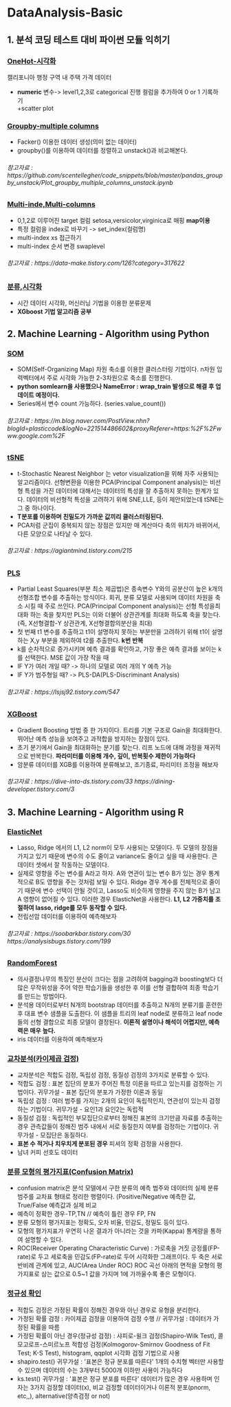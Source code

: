 # DataAnalysis-Basic  

## 1. 분석 코딩 테스트 대비 파이썬 모듈 익히기

### [OneHot-시각화](OneHot-시각화.ipynb)  
캘리포니아 행정 구역 내 주택 가격 데이터  
+ **numeric** 변수-> level1,2,3로 categorical 진행 컬럼을 추가하여 0 or 1 기록하기  
+scatter plot  
### [Groupby-multiple columns](Groupby-multipleColumns.ipynb)  
+ Facker() 이용한 데이터 생성(의미 없는 데이터)  
+ groupby()를 이용하여 데이터를 정렬하고 unstack()과 비교해본다.<br>
<h6> 참고자료 :  https://github.com/scentellegher/code_snippets/blob/master/pandas_groupby_unstack/Plot_groupby_multiple_columns_unstack.ipynb<br>

### [Multi-inde,Multi-columns](Multi-inde&Multi-columns.ipynb)  
+ 0,1,2로 이루어진 target 컬럼 setosa,versicolor,virginica로 매핑 **map이용**  
+ 특정 컬럼을 index로 바꾸기 -> set_index(컬럼명)
+ multi-index xs 접근하기
+ multi-index 순서 변경 swaplevel  
<h6> 참고자료 : https://data-make.tistory.com/126?category=317622 <br>
  
### [분류,시각화](분류,시각화.ipynb)  
+ 시간 데이터 시각화, 머신러닝 기법을 이용한 분류문제  
+ **XGboost 기법 알고리즘 공부**
  
## 2. Machine Learning - Algorithm using Python

### [SOM](som예제.R)  
+ SOM(Self-Organizing Map) 차원 축소를 이용한 클러스터링 기법이다. n차원 입력벡터에서 주로 시각화 가능한 2-3차원으로 축소를 진행한다. 
+ **python somlearn을 사용했으나 NameError : wrap_train 발생으로 해결 후 업데이트 예정이다.**
+ Series에서 변수 count 가능하다. (series.value_count())  
<h6> 참고자료 : https://m.blog.naver.com/PostView.nhn?blogId=plasticcode&logNo=221514486602&proxyReferer=https:%2F%2Fwww.google.com%2F
  
### [tSNE](tSNE.ipynb)  
+ t-Stochastic Nearest Neighbor 는 vetor visualization을 위해 자주 사용되는 알고리즘이다. 선형변환을 이용한 PCA(Principal Component analysis)는 비선형 특성을 가진 데이터에 대해서는 데이터의 특성을 잘 추출하지 못하는 한계가 있다. 데이터의 비선형적 특성을 고려하기 위해 SNE,LLE, 등이 제안되었는데 tSNE는 그 중 하나이다.
+ **T분포를 이용하며 친밀도가 가까운 값끼리 클러스터링된다.**
+ PCA처럼 군집이 중복되지 않는 장점은 있지만 매 계산마다 축의 위치가 바뀌어서, 다른 모양으로 나타날 수 있다.  
<h6> 참고자료 : https://agiantmind.tistory.com/215

### [PLS](PLS.ipynb)  
+ Partial Least Squares(부분 최소 제곱법)은 종속변수 Y와의 공분산이 높은 k개의 선형조합 변수를 추출하는 방식이다. 회귀, 분류 모델로 사용되며 데이터 차원을 축소 시킬 때 주로 쓰인다. PCA(Principal Component analysis)는 선형 특성을최대화 하는 축을 찾지만 PLS는 이와 더불어 상관관계를 최대화 하도록 축을 찾는다. (즉, X선형결합-Y 상관관계, X선형결합의분산을 최대) 
+ 첫 번째 t1 변수를 추출하고 t1이 설명하지 못하는 부분만을 고려하기 위해 t1이 설명하는 X,y 부분을 제외하여 t2를 추출한다. **k번 반복**
+ k를 순차적으로 증가시키며 예측 결과를 확인하고, 가장 좋은 예측 결과를 보이는 k를 선택한다. MSE 값이 가장 작을 때  
+ IF Y가 여러 개일 때? -> 하나의 모델로 여러 개의 Y 예측 가능
+ IF Y가 범주형일 때? -> PLS-DA(PLS-Discriminant Analysis)
<h6> 참고자료 : https://lsjsj92.tistory.com/547

### [XGBoost](XGBoost.ipynb)  
+ Gradient Boosting 방법 중 한 가지이다. 트리를 기본 구조로 Gain을 최대화한다. 뛰어난 예측 성능을 보여주고 과적합을 방지하는 장점이 있다. 
+ 초기 분기에서 Gain을 최대화하는 분기를 찾는다. 리프 노드에 대해 과정을 재귀적으로 반복한다. **파라미터를 이용해 개수, 깊이, 반복횟수 제한이 가능하다**
+ 암분류 데이터를 XGB를 이용하여 분류해보고, 조기종료, 파리미터 조정을 해보자  
<h6> 참고자료 : https://dive-into-ds.tistory.com/33 https://dining-developer.tistory.com/3  

## 3. Machine Learning - Algorithm using R

 ### [ElasticNet](ElasticNet예제.R)  
+ Lasso, Ridge 에서의 L1, L2 norm이 모두 사용되는 모델이다. 두 모델의 장점을 가지고 있기 때문에 변수의 수도 줄이고 variance도 줄이고 싶을 때 사용한다. 큰 데이터 셋에서 잘 작동하는 모델이다. 
+ 실제로 영향을 주는 변수를 A라고 하자. A와 연관이 있는 변수 B가 있는 경우 통계적으로 B도 영향을 주는 것처럼 보일 수 있다. Ridge 경우 계수를 전체적으로 줄이기 때문에 변수 선택이 안될 것이고, Lasso도 비슷하게 영향을 주지 않는 B가 남고 A 영향이 없어질 수 있다. 이러한 경우 ElasticNet을 사용한다. **L1, L2 가중치를 조절하여 lasso, ridge를 모두 동작할 수 있다.**
+ 전립선암 데이터를 이용하여 예측해보자 
<h6> 참고자료 : https://soobarkbar.tistory.com/30 https://analysisbugs.tistory.com/199

 ### [RandomForest](Simple_R_code/iris_RF_분석.R)  
+ 의사결정나무의 특징인 분산이 크다는 점을 고려하여 bagging과 boosting보다 더 많은 무작위성을 주어 약한 학습기들을 생성한 후 이를 선형 결합하여 최종 학습기를 만드는 방법이다. 
+ 분석용 데이터로부터 N개의 bootstrap 데이터를 추출하고 N개의 분류기를 훈련한 후 대표 변수 샘플을 도출한다. 이 샘플을 트리의 leaf node로 분류하고 leaf node들의 선형 결합으로 최종 모델이 결정된다. **이론적 설명이나 해석이 어렵지만, 예측력은 매우 높다.**
+ iris 데이터를 이용하여 예측해보자 

 ### [교차분석(카이제곱 검정)](Simple_R_code/교차분석.R)  
+ 교차분석은 적합도 검정, 독립성 검정, 동질성 검정의 3가지로 분류할 수 있다.
+ 적합도 검정 : 표본 집단의 분포가 주어진 특정 이론을 따르고 있는지를 검정하는 기법이다. 귀무가설 - 표본 집단의 분포가 가정한 이론과 동일
+ 독립성 검정 : 여러 범주를 가지는 2개의 요인이 독립적인지, 연관성이 있는지 검정하는 기법이다. 귀무가설 - 요인1과 요인2는 독립적
+ 동질성 검정 : 독립적인 부모집단으로부터 정해진 표본의 크기만큼 자료를 추출하는 경우 관측값들이 정해진 범주 내에서 서로 동질한지 여부를 검정하는 기법이다. 귀무가설 - 모집단은 동질하다.
+ **표본 수 적거나 치우치게 분포된 경우** 피셔의 정확 검정을 사용한다.
+ 남녀 커피 선호도 데이터 

### [분류 모형의 평가지표(Confusion Matrix)](Simple_R_code/ConfusionMatrix.R)  
+ confusion matrix은 분석 모델에서 구한 분류의 예측 범주와 데이터의 실제 분류 범주를 교차표 형태로 정리한 행렬이다. (Positive/Negative 예측한 값, True/False 예측값과 실제 비교
+ 예측이 정확한 경우-TP,TN // 예측이 틀린 경우 FP, FN
+ 분류 모형의 평가지표는 정확도, 오차 비율, 민감도, 정밀도 등이 있다.
+ 모형의 평가지표가 우연히 나온 결과가 아니라는 것을 카파(Kappa) 통계량을 통하여 설명할 수 있다.
+ ROC(Receiver Operating Characteristic Curve) : 가로축을 거짓 긍정률(FP-rate)로 두고 세로축을 민감도(FP-rate)로 두어 시각화한 그래프이다. 두 축은 서로 반비례 관계에 있고, AUC(Area Under ROC) ROC 곡선 아래의 면적을 모형의 평가지표로 삼는 값으로 0.5~1 값을 가지며 1에 가까울수록 좋은 모형이다.

### [정규성 확인](Simple_R_code/정규성.R)  
+ 적합도 검정은 가정된 확률이 정해진 경우와 아닌 경우로 유형을 분리한다. 
+ 가정된 확률 검정 : 카이제곱 검정을 이용하여 검정 수행 // 귀무가설 : 데이터가 가정된 확률을 따름
+ 가정된 확률이 아닌 경우(정규성 검정) : 샤피로-윌크 검정(Shapiro-Wilk Test), 콜모고로프-스미르노프 적합성 검정(Kolmogorov-Smirnov Goodness of Fit Test; K-S Test), histogram, qqplot 시각화 검정 기법으로 사용
+ shapiro.test() 귀무가설 : '표본은 정규 분포를 따른다' 1개의 수치형 벡터만 사용할 수 있으며 데이터의 수는 3개부터 5000개 이하만 사용이 가능하다
+ ks.test() 귀무가설 : '표본은 정규 분포를 따른다' 데이터가 많은 경우 사용하며 인자는 3가지 검정할 데이터(x), 비교 검정할 데이터이거나 이론적 분포(pnorm, etc,,), alternative(양측검정 or not)
